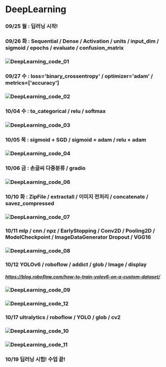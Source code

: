 # DeepLearning

### 09/25 월 : 딥러닝 시작!
### 09/26 화 : Sequential / Dense / Activation / units / input_dim / sigmoid / epochs / evaluate / confusion_matrix
### ![DeepLearning_code_01](https://github.com/Jang-jw/DeepLearning/assets/134268098/680f1f4f-ad7d-4f10-8951-974b1d3d1dae)
### 09/27 수 : loss='binary_crossentropy' / optimizer='adam' / metrics=['accuracy'] 
### ![DeepLearning_code_02](https://github.com/Jang-jw/DeepLearning/assets/134268098/eb0b1391-61cd-4d11-bb1e-10c44115ab6d)
### 10/04 수 : to_categorical / relu / softmax
### ![DeepLearning_code_03](https://github.com/Jang-jw/DeepLearning/assets/134268098/6cb1d89f-e769-4ff6-a544-b1d7cdcf3630)
### 10/05 목 : sigmoid + SGD / sigmoid + adam / relu + adam 
### ![DeepLearning_code_04](https://github.com/Jang-jw/DeepLearning/assets/134268098/23fa584c-68d8-4870-b9dd-63c304a9e24e)
### 10/06 금 : 손글씨 다중분류 / gradio 
### ![DeepLearning_code_06](https://github.com/Jang-jw/DeepLearning/assets/134268098/b7144c01-d1b3-4f70-856c-63501d1a0656)
### 10/10 화 : ZipFile / extractall / 이미지 전처리 / concatenate / savez_compressed 
### ![DeepLearning_code_07](https://github.com/Jang-jw/DeepLearning/assets/134268098/00d63918-a607-4abe-be68-9773f2e16c54)
### 10/11 mlp / cnn / npz / EarlyStopping / Conv2D / Pooling2D / ModelCheckpoint / ImageDataGenerator Dropout / VGG16 
### ![DeepLearning_code_08](https://github.com/Jang-jw/DeepLearning/assets/134268098/7b30d027-8ffe-43ff-bf50-33fc8a575487)
### 10/12 YOLOv6 / roboflow / addict / glob / Image / display 
##### https://blog.roboflow.com/how-to-train-yolov6-on-a-custom-dataset/
### ![DeepLearning_code_09](https://github.com/Jang-jw/DeepLearning/assets/134268098/44ddb226-2b36-46b8-9ea2-6a615a961497)
### ![DeepLearning_code_12](https://github.com/Jang-jw/DeepLearning/assets/134268098/2ddd2b08-193f-4235-bbe2-6192c2c9e659)
### 10/17 ultralytics / roboflow / YOLO / glob / cv2 
### ![DeepLearning_code_10](https://github.com/Jang-jw/DeepLearning/assets/134268098/e8c370e3-35c4-4496-8c6c-276a0298899d)
### ![DeepLearning_code_11](https://github.com/Jang-jw/DeepLearning/assets/134268098/de604ca1-eb26-42f8-b708-e77d0c166950)
### 10/19 딥러닝 시험! 수업 끝! 
